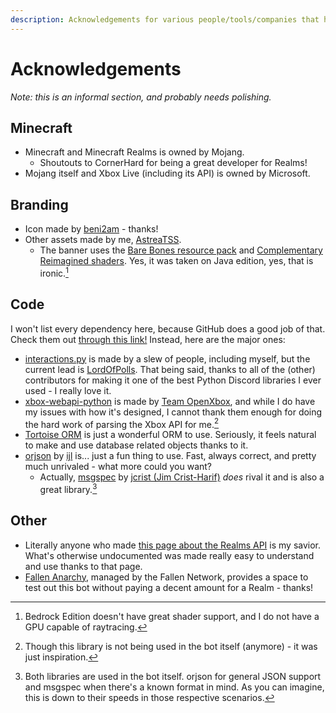 ```yaml
---
description: Acknowledgements for various people/tools/companies that helped make the Realms Playerlist Bot possible.
---
```


# Acknowledgements

*Note: this is an informal section, and probably needs polishing.*

## Minecraft
- Minecraft and Minecraft Realms is owned by Mojang.
  - Shoutouts to CornerHard for being a great developer for Realms!
- Mojang itself and Xbox Live (including its API) is owned by Microsoft.

## Branding
- Icon made by [beni2am](https://www.beni2am.space) - thanks!
- Other assets made by me, [AstreaTSS](https://astrea.cc/).
  - The banner uses the [Bare Bones resource pack](https://www.curseforge.com/minecraft/texture-packs/bb) and [Complementary Reimagined shaders](https://www.complementary.dev/reimagined/). Yes, it was taken on Java edition, yes, that is ironic.[^1]

## Code

I won't list every dependency here, because GitHub does a good job of that. Check them out [through this link!](https://github.com/AstreaTSS/RealmsPlayerlistBot/network/dependencies) Instead, here are the major ones:
- [interactions.py](https://github.com/interactions-py/interactions.py) is made by a slew of people, including myself, but the current lead is [LordOfPolls](https://github.com/LordOfPolls). That being said, thanks to all of the (other) contributors for making it one of the best Python Discord libraries I ever used - I really love it.
- [xbox-webapi-python](https://github.com/OpenXbox/xbox-webapi-python) is made by [Team OpenXbox](https://github.com/OpenXbox), and while I do have my issues with how it's designed, I cannot thank them enough for doing the hard work of parsing the Xbox API for me.[^2]
- [Tortoise ORM](https://github.com/tortoise/tortoise-orm) is just a wonderful ORM to use. Seriously, it feels natural to make and use database related objects thanks to it.
- [orjson](https://github.com/ijl/orjson) by [ijl](https://github.com/ijl) is... just a fun thing to use. Fast, always correct, and pretty much unrivaled - what more could you want?
  - Actually, [msgspec](https://github.com/jcrist/msgspec) by [jcrist (Jim Crist-Harif)](https://github.com/jcrist) *does* rival it and is also a great library.[^3]

## Other
- Literally anyone who made [this page about the Realms API](https://wiki.vg/Bedrock_Realms) is my savior. What's otherwise undocumented was made really easy to understand and use thanks to that page.
- [Fallen Anarchy](https://discord.gg/VBnZ6gk6zt), managed by the Fallen Network, provides a space to test out this bot without paying a decent amount for a Realm - thanks!

[^1]: Bedrock Edition doesn't have great shader support, and I do not have a GPU capable of raytracing.
[^2]: Though this library is not being used in the bot itself (anymore) - it was just inspiration.
[^3]: Both libraries are used in the bot itself. orjson for general JSON support and msgspec when there's a known format in mind. As you can imagine, this is down to their speeds in those respective scenarios.